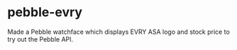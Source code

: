 pebble-evry
===========

Made a Pebble watchface which displays EVRY ASA logo and stock price to try out the Pebble API. 
